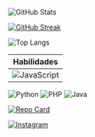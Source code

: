 ![GitHub Stats](https://github-readme-stats.vercel.app/api?username=MarcinhoLetsCode&theme=transparent&bg_color=000&border_color=30A3DC&show_icons=true&icon_color=30A3DC&title_color=E94D5F&text_color=FFF)

[![GitHub Streak](https://streak-stats.demolab.com?user=MarcinhoLetsCode&theme=jolly)](https://git.io/streak-stats)

![Top Langs](https://github-readme-stats-git-masterrstaa-rickstaa.vercel.app/api/top-langs/?username=MarcinhoLetsCode&layout=compact&bg_color=000&border_color=30A3DC&title_color=E94D5F&text_color=FFF)

| Habilidades |
-|
| ![JavaScript](https://img.shields.io/badge/JavaScript-F7DF1E?style=for-the-badge&logo=javascript&logoColor=black)
![Python](https://img.shields.io/badge/Python-14354C?style=for-the-badge&logo=python&logoColor=white)
![PHP](https://img.shields.io/badge/PHP-777BB4?style=for-the-badge&logo=php&logoColor=white)
![Java](https://img.shields.io/badge/Java-000?style=for-the-badge&logo=java)

[![Repo Card](https://github-readme-stats.vercel.app/api/pin/?username=MarcinhoLetsCode&repo=TCC-Reconhecimento-Facial&bg_color=000&border_color=30A3DC&show_icons=true&icon_color=30A3DC&title_color=E94D5F&text_color=FFF)](https://github.com/MarcinhoLetsCode/TCC-Reconhecimento-Facial)

[![Instagram](https://img.shields.io/badge/-Instagram-%23E4405F?style=for-the-badge&logo=instagram&logoColor=white)](https://www.instagram.com/marcio.darlan_personal/)